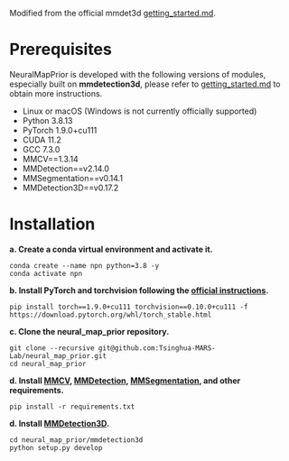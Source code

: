 Modified from the official
mmdet3d [getting_started.md](https://github.com/open-mmlab/mmdetection3d/blob/master/docs/en/getting_started.md).

# Prerequisites

NeuralMapPrior is developed with the following versions of modules, especially built on __mmdetection3d__, please refer
to [getting_started.md](https://github.com/open-mmlab/mmdetection3d/blob/master/docs/en/getting_started.md) to obtain
more instructions.

- Linux or macOS (Windows is not currently officially supported)
- Python 3.8.13
- PyTorch 1.9.0+cu111
- CUDA 11.2
- GCC 7.3.0
- MMCV==1.3.14
- MMDetection==v2.14.0
- MMSegmentation==v0.14.1
- MMDetection3D==v0.17.2

# Installation

**a. Create a conda virtual environment and activate it.**

```shell
conda create --name npn python=3.8 -y
conda activate npn
```

**b. Install PyTorch and torchvision following the [official instructions](https://pytorch.org/).**

```shell
pip install torch==1.9.0+cu111 torchvision==0.10.0+cu111 -f https://download.pytorch.org/whl/torch_stable.html
```

**c. Clone the neural_map_prior repository.**

```shell
git clone --recursive git@github.com:Tsinghua-MARS-Lab/neural_map_prior.git
cd neural_map_prior
```

**d.
Install [MMCV](https://mmcv.readthedocs.io/en/latest/), [MMDetection](https://github.com/open-mmlab/mmdetection), [MMSegmentation](https://github.com/open-mmlab/mmsegmentation),
and other requirements.**

```shell
pip install -r requirements.txt
```

**d. Install [MMDetection3D](https://github.com/open-mmlab/mmdetection3d).**

```shell
cd neural_map_prior/mmdetection3d
python setup.py develop
```


